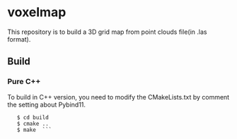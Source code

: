# voxelmap
This repository is to build a 3D grid map from point clouds file(in .las format).
## Build
### Pure C++
To build in C++ version, you need to modify the CMakeLists.txt by comment the setting about Pybind11.
```$ mkdir build
   $ cd build
   $ cmake ..
   $ make  ```
